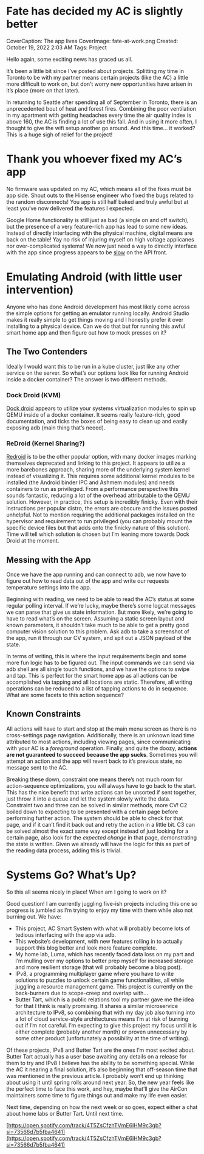 # Fate has decided my AC is slightly better

CoverCaption: The app lives
CoverImage: fate-at-work.png
Created: October 19, 2022 2:03 AM
Tags: Project

Hello again, some exciting news has graced us all. 

It’s been a little bit since I’ve posted about projects. Splitting my time in Toronto to be with my partner means certain projects (like the AC) a little more difficult to work on, but don’t worry new opportunities have arisen in it’s place (more on that later).

In returning to Seattle after spending all of September in Toronto, there is an unprecedented bout of heat and forest fires. Combining the poor ventilation in my apartment with getting headaches every time the air quality index is above 160, the AC is finding a lot of use this fall. And in using it more often, I thought to give the wifi setup another go around. And this time… it worked? This is a huge sigh of relief for the project!

# Thank you whoever fixed my AC’s app

No firmware was updated on my AC, which means all of the fixes must be app side. Shout outs to the Hisense engineer who fixed the bugs related to the random disconnects! You app is still half baked and truly awful but at least you’ve now delivered the features I expected.

Google Home functionality is still just as bad (a single on and off switch), but the presence of a very feature-rich app has lead to some new ideas. Instead of directly interfacing with the physical machine, digital means are back on the table! Yay no risk of injuring myself on high voltage applicanes nor over-complicated systems! We now just need a way to directly interface with the app since progress appears to be [slow](https://github.com/deiger/AirCon/issues/160) on the API front.

# Emulating Android (with little user intervention)

Anyone who has done Android development has most likely come across the simple options for getting an emulator running locally. Android Studio makes it really simple to get things moving and I honestly prefer it over installing to a physical device. Can we do that but for running this awful smart home app and then figure out how to mock presses on it?

## The Two Contenders

Ideally I would want this to be run in a kube cluster, just like any other service on the server. So what’s our options look like for running Android inside a docker container? The answer is two different methods.

### Dock Droid (KVM)

[Dock droid](https://github.com/sickcodes/dock-droid) appears to utilize your systems virtualization modules to spin up QEMU inside of a docker container. It seems really feature-rich, good documentation, and ticks the boxes of being easy to clean up and easily exposing adb (main thing that’s neeed).

### ReDroid (Kernel Sharing?)

[Redroid](https://github.com/remote-android/redroid-doc) is to be the other popular option, with many docker images marking themselves deprecated and linking to this project. It appears to utilize a more barebones approach, sharing more of the underlying system kernel instead of visualizing it. This requires some additional kernel modules to be installed (the Android binder IPC and Ashmem modules) and needs containers to run as privileged. From a performance perspective this sounds fantastic, reducing a lot of the overhead attributable to the QEMU solution. However, in practice, this setup is incredibly finicky. Even with their instructions per popular distro, the errors are obscure and the issues posted unhelpful. Not to mention requiring the additional packages installed on the hypervisor and requirement to run privileged (you can probably mount the specific device files but that adds onto the finicky nature of this solution). Time will tell which solution is chosen but I’m leaning more towards Dock Droid at the moment.

## Messing with the App

Once we have the app running and can connect to adb, we now have to figure out how to read data out of the app and write our requests temperature settings into the app.

Beginning with reading, we need to be able to read the AC’s status at some regular polling interval. If we’re lucky, maybe there’s some logcat messages we can parse that give us state information. But more likely, we’re going to have to read what’s on the screen. Assuming a static screen layout and known parameters, it shouldn’t take much to be able to get a pretty good computer vision solution to this problem. Ask adb to take a screenshot of the app, run it through our CV system, and spit out a JSON payload of the state.

In terms of writing, this is where the input requirements begin and some more fun logic has to be figured out. The input commands we can send via adb shell are all single touch functions, and we have the options to swipe and tap. This is perfect for the smart home app as all actions can be accomplished via tapping and all locations are static. Therefore, all writing operations can be reduced to a list of tapping actions to do in sequence. What are some facets to this action sequence?

## Known Constraints

All actions will have to start and stop at the main menu screen as there is no cross-settings page navigation. Additionally, there is an unknown load time attributed to most actions, including viewing pages, since communicating with your AC is a *foreground* operation. Finally, and quite the doozy, **actions are not gu**a**ranteed to succeed because the app sucks**. Sometimes you will attempt an action and the app will revert back to it’s previous state, no message sent to the AC.

Breaking these down, constraint one means there’s not much room for action-sequence optimizations, you will always have to go back to the start. This has the nice benefit that write actions can be unsorted if sent together, just throw it into a queue and let the system slowly write the data. Constraint two and three can be solved in similar methods, more CV! C2 boiled down to expecting to be presented with a certain page before performing further action. The system should be able to check for that page, and if it can’t find it back out and retry the action in a little bit. C3 can be solved almost the exact same way except instead of just looking for a certain page, also look for the *expected change* in that page, demonstrating the state is written. Given we already will have the logic for this as part of the reading data process, adding this is trivial.

# Systems Go? What’s Up?

So this all seems nicely in place! When am I going to work on it?

Good question! I am currently juggling five-ish projects including this one so progress is jumbled as I’m trying to enjoy my time with them while also not burning out. We have:

- This project, AC Smart System with what will probably become lots of tedious interfacing with the app via adb.
- This website’s development, with new features rolling in to actually support this blog better and look more feature complete.
- My home lab, Luma, which has recently faced data loss on my part and I’m mulling over my options to better prep myself for increased storage and more resilient storage (that will probably become a blog post).
- IPv8, a programming multiplayer game where you have to write solutions to puzzles to unlock certain game functionalities, all while juggling a resource management game. This project is currently on the back-burners due to scope-creep and overlap with…
- Butter Tart, which is a public relations tool my partner gave me the idea for that I think is really promising. It shares a similar microservice architecture to IPv8, so combining that with my day job also turning into a lot of cloud service-style architectures means I’m at risk of burning out if I’m not careful. I’m expecting to give this project my focus until it is either complete (probably another month) or proven unnecessary by some other product (unfortunately a possibility at the time of writing).

Of these projects, IPv8 and Butter Tart are the ones I’m most excited about. Butter Tart actually has a user base awaiting any details on a release for them to try and IPv8 I believe has the ability to be something special. While the AC it nearing a final solution, it’s also beginning that off-season time that was mentioned in the previous article. I probably won’t end up thinking about using it until spring rolls around next year. So, the new year feels like the perfect time to face this work, and hey, maybe that’ll give the AirCon maintainers some time to figure things out and make my life even easier.

Next time, depending on how the next week or so goes, expect either a chat about home labs or Butter Tart. Until next time.

[https://open.spotify.com/track/4T5ZsCfzhTVmE6lHM9c3gb?si=73566d7b5fba4641](https://open.spotify.com/track/4T5ZsCfzhTVmE6lHM9c3gb?si=73566d7b5fba4641)